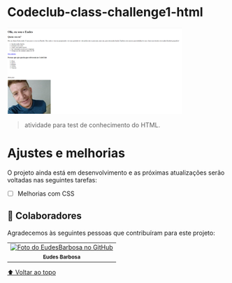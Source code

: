 # Codeclub-class-challenge1-html


<img src="./html.png" width="400" alt="print da pagina web da atividade">

> atividade para test de conhecimento do HTML.

# Ajustes e melhorias

O projeto ainda está em desenvolvimento e as próximas atualizações serão voltadas nas seguintes tarefas:

- [ ] Melhorias com CSS



## 🤝 Colaboradores

Agradecemos às seguintes pessoas que contribuíram para este projeto:

<table>
  <tr>
    <td align="center">
      <a href="#">
        <img src="https://avatars.githubusercontent.com/u/96340338?v=4" width="200px;" alt="Foto do EudesBarbosa no GitHub"/><br>
        <sub>
          <b>Eudes Barbosa</b>
        </sub>
      </a>
    </td>
  </tr>
</table>



[⬆ Voltar ao topo](#Codeclub-class-challenge1-html)<br>
